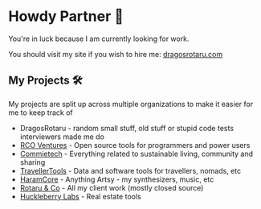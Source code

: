 # Howdy Partner 🤠

You're in luck because I am currently looking for work.

You should visit my site if you wish to hire me: [dragosrotaru.com](https://dragosrotaru.com)

## My Projects 🛠️

My projects are split up across multiple organizations to make it easier for me to keep track of

- DragosRotaru - random small stuff, old stuff or stupid code tests interviewers made me do
- [RCO Ventures](https://github.com/rcoventures) \- Open source tools for programmers and power users
- [Commietech](https://github.com/commietech) \- Everything related to sustainable living, community and sharing
- [TravellerTools](https://github.com/travellertools) - Data and software tools for travellers, nomads, etc
- [HaramCore](https://github.com/haramcore) \- Anything Artsy - my synthesizers, music, etc
- [Rotaru & Co](https://github.com/rotaruco) \- All my client work (mostly closed source)
- [Huckleberry Labs](https://github.com/huckleberrylabs) \- Real estate tools
